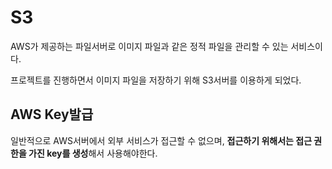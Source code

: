 # S3

AWS가 제공하는 파일서버로 이미지 파일과 같은 정적 파일을 관리할 수 있는 서비스이다.

프로젝트를 진행하면서 이미지 파일을 저장하기 위해 S3서버를 이용하게 되었다.

## AWS Key발급

일반적으로 AWS서버에서 외부 서비스가 접근할 수 없으며, **접근하기 위해서는 접근 권한을 가진 key를 생성**해서 사용해야한다.

